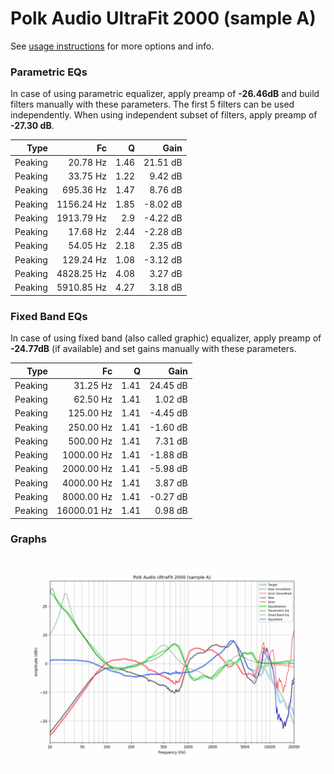 # Polk Audio UltraFit 2000 (sample A)
See [usage instructions](https://github.com/jaakkopasanen/AutoEq#usage) for more options and info.

### Parametric EQs
In case of using parametric equalizer, apply preamp of **-26.46dB** and build filters manually
with these parameters. The first 5 filters can be used independently.
When using independent subset of filters, apply preamp of **-27.30 dB**.

| Type    | Fc         |    Q | Gain     |
|--------:|-----------:|-----:|---------:|
| Peaking | 20.78 Hz   | 1.46 | 21.51 dB |
| Peaking | 33.75 Hz   | 1.22 | 9.42 dB  |
| Peaking | 695.36 Hz  | 1.47 | 8.76 dB  |
| Peaking | 1156.24 Hz | 1.85 | -8.02 dB |
| Peaking | 1913.79 Hz | 2.9  | -4.22 dB |
| Peaking | 17.68 Hz   | 2.44 | -2.28 dB |
| Peaking | 54.05 Hz   | 2.18 | 2.35 dB  |
| Peaking | 129.24 Hz  | 1.08 | -3.12 dB |
| Peaking | 4828.25 Hz | 4.08 | 3.27 dB  |
| Peaking | 5910.85 Hz | 4.27 | 3.18 dB  |

### Fixed Band EQs
In case of using fixed band (also called graphic) equalizer, apply preamp of **-24.77dB**
(if available) and set gains manually with these parameters.

| Type    | Fc          |    Q | Gain     |
|--------:|------------:|-----:|---------:|
| Peaking | 31.25 Hz    | 1.41 | 24.45 dB |
| Peaking | 62.50 Hz    | 1.41 | 1.02 dB  |
| Peaking | 125.00 Hz   | 1.41 | -4.45 dB |
| Peaking | 250.00 Hz   | 1.41 | -1.60 dB |
| Peaking | 500.00 Hz   | 1.41 | 7.31 dB  |
| Peaking | 1000.00 Hz  | 1.41 | -1.88 dB |
| Peaking | 2000.00 Hz  | 1.41 | -5.98 dB |
| Peaking | 4000.00 Hz  | 1.41 | 3.87 dB  |
| Peaking | 8000.00 Hz  | 1.41 | -0.27 dB |
| Peaking | 16000.01 Hz | 1.41 | 0.98 dB  |

### Graphs
![](./Polk%20Audio%20UltraFit%202000%20(sample%20A).png)